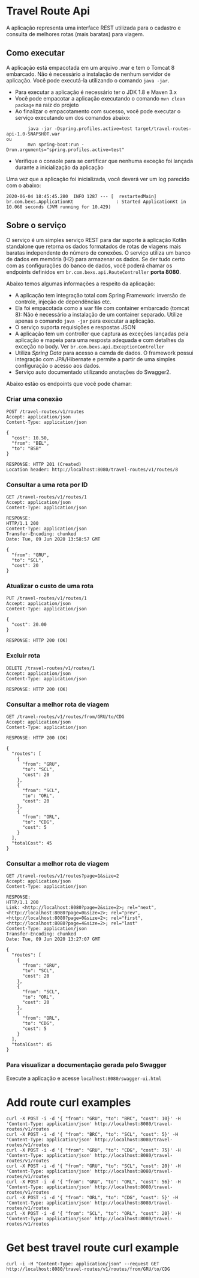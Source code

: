 # Travel Route Api

A aplicação representa uma interface REST utilizada para o cadastro e consulta de melhores rotas (mais baratas) para viagem.

## Como executar 

A aplicação está empacotada em um arquivo .war e tem o Tomcat 8 embarcado. Não é necessário a instalação de nenhum
 servidor de aplicação. Você pode executá-la utilizando o comando  ```java -jar```.
 
* Para executar a aplicação é necessário ter o JDK 1.8 e Maven 3.x
* Você pode empacotar a aplicação executando o comando ```mvn clean package``` na raiz do projeto
* Ao finalizar o empacotamento com sucesso, você pode executar o serviço executando um dos comandos abaixo:
```
        java -jar -Dspring.profiles.active=test target/travel-routes-api-1.0-SNAPSHOT.war
ou
        mvn spring-boot:run -Drun.arguments="spring.profiles.active=test"
```
* Verifique o console para se certificar que nenhuma exceção foi lançada durante a inicialização da aplicação

Uma vez que a aplicação foi inicializada, você deverá ver um log parecido com o abaixo:

```
2020-06-04 18:45:45.280  INFO 1287 --- [  restartedMain] br.com.bexs.ApplicationKt                : Started ApplicationKt in 10.068 seconds (JVM running for 10.429)
```

## Sobre o serviço

O serviço é um simples serviço REST para dar suporte à aplicação Kotlin standalone que retorna os dados formatados 
de rotas de viagens mais baratas independente do número de conexões. O serviço utiliza um banco de dados em memória (H2) 
para armazenar os dados. Se der tudo certo com as configurações do banco de dados, você poderá chamar os endpoints 
definidos em ```br.com.bexs.api.RouteController``` **porta 8080**.

 
Abaixo temos algumas informações a respeito da aplicação: 

* A aplicação tem integração total com Spring Framework: inversão de controle, injeção de dependências etc.
* Ela foi empacotada como a war file com container embarcado (tomcat 8): Não é necessário a instalação de um container 
separado. Utilize apenas o comando ``java -jar`` para executar a aplicação.
* O serviço suporta requisições e respostas JSON
* A aplicação tem um controller que captura as exceções lançadas pela aplicação e mapeia para uma resposta adequada
 e com detalhes da exceção no body. Ver ```br.com.bexs.api.ExceptionController```
* Utiliza *Spring Data* para acesso a camda de dados. O framework possui integração com JPA/Hibernate e permite a 
partir de uma simples configuração o acesso aos dados. 
* Serviço auto documentado utilizando anotações do Swagger2.

Abaixo estão os endpoints que você pode chamar:

### Criar uma conexão

```
POST /travel-routes/v1/routes
Accept: application/json
Content-Type: application/json

{
  "cost": 10.50,
  "from": "BEL",
  "to": "BSB"
}

RESPONSE: HTTP 201 (Created)
Location header: http://localhost:8080/travel-routes/v1/routes/8
```

### Consultar a uma rota por ID

```
GET /travel-routes/v1/routes/1
Accept: application/json
Content-Type: application/json

RESPONSE: 
HTTP/1.1 200 
Content-Type: application/json
Transfer-Encoding: chunked
Date: Tue, 09 Jun 2020 13:58:57 GMT

{
  "from": "GRU",
  "to": "SCL",
  "cost": 20
}
```

### Atualizar o custo de uma rota

```
PUT /travel-routes/v1/routes/1
Accept: application/json
Content-Type: application/json

{
  "cost": 20.00
}

RESPONSE: HTTP 200 (OK)
```

### Excluir rota

```
DELETE /travel-routes/v1/routes/1
Accept: application/json
Content-Type: application/json

RESPONSE: HTTP 200 (OK)
```

### Consultar a melhor rota de viagem

```
GET /travel-routes/v1/routes/from/GRU/to/CDG
Accept: application/json
Content-Type: application/json

RESPONSE: HTTP 200 (OK)

{
  "routes": [
    {
      "from": "GRU",
      "to": "SCL",
      "cost": 20
    },
    {
      "from": "SCL",
      "to": "ORL",
      "cost": 20
    },
    {
      "from": "ORL",
      "to": "CDG",
      "cost": 5
    }
  ],
  "totalCost": 45
}
```

### Consultar a melhor rota de viagem
```
GET /travel-routes/v1/routes?page=1&size=2
Accept: application/json
Content-Type: application/json

RESPONSE: 
HTTP/1.1 200 
Link: <http://localhost:8080?page=2&size=2>; rel="next", <http://localhost:8080?page=0&size=2>; rel="prev", <http://localhost:8080?page=0&size=2>; rel="first", <http://localhost:8080?page=4&size=2>; rel="last"
Content-Type: application/json
Transfer-Encoding: chunked
Date: Tue, 09 Jun 2020 13:27:07 GMT

{
  "routes": [
    {
      "from": "GRU",
      "to": "SCL",
      "cost": 20
    },
    {
      "from": "SCL",
      "to": "ORL",
      "cost": 20
    },
    {
      "from": "ORL",
      "to": "CDG",
      "cost": 5
    }
  ],
  "totalCost": 45
}
```

### Para visualizar a documentação gerada pelo Swagger

Execute a aplicação e acesse ```localhost:8080/swagger-ui.html```

# Add route curl examples
```   
curl -X POST -i -d '{ "from": "GRU", "to": "BRC", "cost": 10}' -H 'Content-Type: application/json' http://localhost:8080/travel-routes/v1/routes
curl -X POST -i -d '{ "from": "BRC", "to": "SCL", "cost": 5}' -H 'Content-Type: application/json' http://localhost:8080/travel-routes/v1/routes
curl -X POST -i -d '{ "from": "GRU", "to": "CDG", "cost": 75}' -H 'Content-Type: application/json' http://localhost:8080/travel-routes/v1/routes
curl -X POST -i -d '{ "from": "GRU", "to": "SCL", "cost": 20}' -H 'Content-Type: application/json' http://localhost:8080/travel-routes/v1/routes
curl -X POST -i -d '{ "from": "GRU", "to": "ORL", "cost": 56}' -H 'Content-Type: application/json' http://localhost:8080/travel-routes/v1/routes
curl -X POST -i -d '{ "from": "ORL", "to": "CDG", "cost": 5}' -H 'Content-Type: application/json' http://localhost:8080/travel-routes/v1/routes
curl -X POST -i -d '{ "from": "SCL", "to": "ORL", "cost": 20}' -H 'Content-Type: application/json' http://localhost:8080/travel-routes/v1/routes
```
# Get best travel route curl example
```
curl -i -H "Content-Type: application/json" --request GET  http://localhost:8080/travel-routes/v1/routes/from/GRU/to/CDG
```